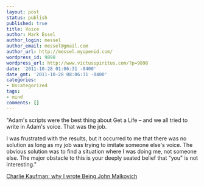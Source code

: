 ```yaml
---
layout: post
status: publish
published: true
title: Voice
author: Mark Essel
author_login: messel
author_email: messel@gmail.com
author_url: http://messel.myopenid.com/
wordpress_id: 9898
wordpress_url: http://www.victusspiritus.com/?p=9898
date: '2011-10-28 01:06:31 -0400'
date_gmt: '2011-10-28 08:06:31 -0400'
categories:
- Uncategorized
tags:
- mind
comments: []
---
```

<p>"Adam's scripts were the best thing about Get a Life – and we all tried to write in Adam's voice. That was the job.</p>
<p>I was frustrated with the results, but it occurred to me that there was no solution as long as my job was trying to imitate someone else's voice. The obvious solution was to find a situation where I was doing me, not someone else. The major obstacle to this is your deeply seated belief that "you" is not interesting."</p>
<p><a href="http://www.guardian.co.uk/film/2011/oct/03/charlie-kaufman-how-to-write" title="Charlie Kaufman: why I wrote Being John Malkovich">Charlie Kaufman: why I wrote Being John Malkovich</a></p>
